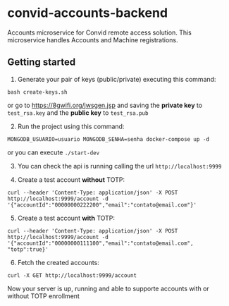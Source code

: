 # convid-accounts-backend

Accounts microservice for Convid remote access solution. This microservice handles Accounts and Machine registrations.

## Getting started

1. Generate your pair of keys (public/private) executing this command:
```
bash create-keys.sh
```

or go to https://8gwifi.org/jwsgen.jsp and saving the **private key** to `test_rsa.key` and the **public key** to `test_rsa.pub`


2. Run the project using this command:
```
MONGODB_USUARIO=usuario MONGODB_SENHA=senha docker-compose up -d
```

or you can execute `./start-dev`

3. You can check the api is running calling the url `http://localhost:9999`

4. Create a test account **without** TOTP:

```
curl --header 'Content-Type: application/json' -X POST http://localhost:9999/account -d '{"accountId":"00000000222200","email":"contato@email.com"}'
```

5. Create a test account **with** TOTP:

```
curl --header 'Content-Type: application/json' -X POST http://localhost:9999/account -d '{"accountId":"00000000111100","email":"contato@email.com", "totp":true}'
```

6. Fetch the created accounts:

```
curl -X GET http://localhost:9999/account
```

Now your server is up, running and able to supporte accounts with or without TOTP enrollment